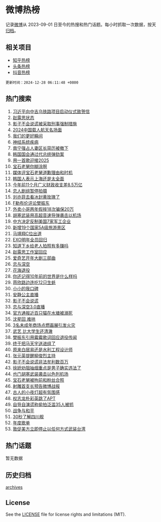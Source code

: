 # 微博热榜

记录[微博](https://www.weibo.com)从 2023-09-01 日至今的热搜和热门话题。每小时抓取一次数据，按天[归档](archives)。

## 相关项目

- [知乎热榜](https://github.com/hotarchive/zhihu)
- [头条热榜](https://github.com/hotarchive/toutiao)
- [抖音热榜](https://github.com/hotarchive/douyin)


`更新时间：2024-12-28 06:11:48 +0800`

## 热门搜索

1. [习近平向中吉乌铁路项目启动仪式致贺信](https://m.weibo.cn/search?containerid=100103type%3D1%26t%3D10%26q%3D%23%E4%B9%A0%E8%BF%91%E5%B9%B3%E5%90%91%E4%B8%AD%E5%90%89%E4%B9%8C%E9%93%81%E8%B7%AF%E9%A1%B9%E7%9B%AE%E5%90%AF%E5%8A%A8%E4%BB%AA%E5%BC%8F%E8%87%B4%E8%B4%BA%E4%BF%A1%23&stream_entry_id=51&isnewpage=1&extparam=seat%3D1%26dgr%3D0%26cate%3D10103%26pos%3D0%26q%3D%2523%25E4%25B9%25A0%25E8%25BF%2591%25E5%25B9%25B3%25E5%2590%2591%25E4%25B8%25AD%25E5%2590%2589%25E4%25B9%258C%25E9%2593%2581%25E8%25B7%25AF%25E9%25A1%25B9%25E7%259B%25AE%25E5%2590%25AF%25E5%258A%25A8%25E4%25BB%25AA%25E5%25BC%258F%25E8%2587%25B4%25E8%25B4%25BA%25E4%25BF%25A1%2523%26filter_type%3Drealtimehot%26stream_entry_id%3D51%26c_type%3D51%26display_time%3D1735337506%26pre_seqid%3D173533750682602065958131)
1. [赵露思状态](https://m.weibo.cn/search?containerid=100103type%3D1%26t%3D10%26q%3D%E8%B5%B5%E9%9C%B2%E6%80%9D%E7%8A%B6%E6%80%81&stream_entry_id=31&isnewpage=1&extparam=seat%3D1%26dgr%3D0%26cate%3D5001%26realpos%3D1%26stream_entry_id%3D31%26pos%3D0%26lcate%3D5001%26flag%3D2%26band_rank%3D1%26filter_type%3Drealtimehot%26c_type%3D31%26q%3D%25E8%25B5%25B5%25E9%259C%25B2%25E6%2580%259D%25E7%258A%25B6%25E6%2580%2581%26display_time%3D1735337506%26pre_seqid%3D173533750682602065958131)
1. [影子不会说谎被采取刑事强制措施](https://m.weibo.cn/search?containerid=100103type%3D1%26t%3D10%26q%3D%23%E5%BD%B1%E5%AD%90%E4%B8%8D%E4%BC%9A%E8%AF%B4%E8%B0%8E%E8%A2%AB%E9%87%87%E5%8F%96%E5%88%91%E4%BA%8B%E5%BC%BA%E5%88%B6%E6%8E%AA%E6%96%BD%23&stream_entry_id=31&isnewpage=1&extparam=seat%3D1%26dgr%3D0%26cate%3D5001%26realpos%3D2%26stream_entry_id%3D31%26pos%3D1%26lcate%3D5001%26flag%3D0%26band_rank%3D2%26filter_type%3Drealtimehot%26c_type%3D31%26q%3D%2523%25E5%25BD%25B1%25E5%25AD%2590%25E4%25B8%258D%25E4%25BC%259A%25E8%25AF%25B4%25E8%25B0%258E%25E8%25A2%25AB%25E9%2587%2587%25E5%258F%2596%25E5%2588%2591%25E4%25BA%258B%25E5%25BC%25BA%25E5%2588%25B6%25E6%258E%25AA%25E6%2596%25BD%2523%26display_time%3D1735337506%26pre_seqid%3D173533750682602065958131)
1. [2024中国载人航天名场面](https://m.weibo.cn/search?containerid=100103type%3D1%26t%3D10%26q%3D%232024%E4%B8%AD%E5%9B%BD%E8%BD%BD%E4%BA%BA%E8%88%AA%E5%A4%A9%E5%90%8D%E5%9C%BA%E9%9D%A2%23&stream_entry_id=31&isnewpage=1&extparam=seat%3D1%26dgr%3D0%26cate%3D5001%26realpos%3D3%26stream_entry_id%3D31%26pos%3D2%26lcate%3D5001%26flag%3D0%26band_rank%3D3%26filter_type%3Drealtimehot%26c_type%3D31%26q%3D%25232024%25E4%25B8%25AD%25E5%259B%25BD%25E8%25BD%25BD%25E4%25BA%25BA%25E8%2588%25AA%25E5%25A4%25A9%25E5%2590%258D%25E5%259C%25BA%25E9%259D%25A2%2523%26display_time%3D1735337506%26pre_seqid%3D173533750682602065958131)
1. [我们的更好瞬间](https://m.weibo.cn/search?containerid=100103type%3D1%26t%3D10%26q%3D%23%E6%88%91%E4%BB%AC%E7%9A%84%E6%9B%B4%E5%A5%BD%E7%9E%AC%E9%97%B4%23&stream_entry_id=31&isnewpage=1&extparam=seat%3D1%26is_ad_pos%3D1%26cate%3D5001%26topic_ad%3D1%26stream_entry_id%3D31%26pos%3D3%26c_type%3D31%26lcate%3D5001%26adid%3D270775%26band_rank%3D4%26filter_type%3Drealtimehot%26dgr%3D0%26q%3D%2523%25E6%2588%2591%25E4%25BB%25AC%25E7%259A%2584%25E6%259B%25B4%25E5%25A5%25BD%25E7%259E%25AC%25E9%2597%25B4%2523%26display_time%3D1735337506%26pre_seqid%3D173533750682602065958131)
1. [神经系统疾病](https://m.weibo.cn/search?containerid=100103type%3D1%26t%3D10%26q%3D%E7%A5%9E%E7%BB%8F%E7%B3%BB%E7%BB%9F%E7%96%BE%E7%97%85&stream_entry_id=31&isnewpage=1&extparam=seat%3D1%26dgr%3D0%26cate%3D5001%26realpos%3D4%26stream_entry_id%3D31%26pos%3D4%26lcate%3D5001%26flag%3D2%26band_rank%3D4%26filter_type%3Drealtimehot%26c_type%3D31%26q%3D%25E7%25A5%259E%25E7%25BB%258F%25E7%25B3%25BB%25E7%25BB%259F%25E7%2596%25BE%25E7%2597%2585%26display_time%3D1735337506%26pre_seqid%3D173533750682602065958131)
1. [南宁强占人妻区长简历被撤下](https://m.weibo.cn/search?containerid=100103type%3D1%26t%3D10%26q%3D%23%E5%8D%97%E5%AE%81%E5%BC%BA%E5%8D%A0%E4%BA%BA%E5%A6%BB%E5%8C%BA%E9%95%BF%E7%AE%80%E5%8E%86%E8%A2%AB%E6%92%A4%E4%B8%8B%23&stream_entry_id=31&isnewpage=1&extparam=seat%3D1%26dgr%3D0%26cate%3D5001%26realpos%3D5%26stream_entry_id%3D31%26pos%3D5%26lcate%3D5001%26flag%3D0%26band_rank%3D5%26filter_type%3Drealtimehot%26c_type%3D31%26q%3D%2523%25E5%258D%2597%25E5%25AE%2581%25E5%25BC%25BA%25E5%258D%25A0%25E4%25BA%25BA%25E5%25A6%25BB%25E5%258C%25BA%25E9%2595%25BF%25E7%25AE%2580%25E5%258E%2586%25E8%25A2%25AB%25E6%2592%25A4%25E4%25B8%258B%2523%26display_time%3D1735337506%26pre_seqid%3D173533750682602065958131)
1. [韩国国会通过代总统弹劾案](https://m.weibo.cn/search?containerid=100103type%3D1%26t%3D10%26q%3D%23%E9%9F%A9%E5%9B%BD%E5%9B%BD%E4%BC%9A%E9%80%9A%E8%BF%87%E4%BB%A3%E6%80%BB%E7%BB%9F%E5%BC%B9%E5%8A%BE%E6%A1%88%23&stream_entry_id=31&isnewpage=1&extparam=seat%3D1%26dgr%3D0%26cate%3D5001%26realpos%3D6%26stream_entry_id%3D31%26pos%3D6%26lcate%3D5001%26flag%3D0%26band_rank%3D6%26filter_type%3Drealtimehot%26c_type%3D31%26q%3D%2523%25E9%259F%25A9%25E5%259B%25BD%25E5%259B%25BD%25E4%25BC%259A%25E9%2580%259A%25E8%25BF%2587%25E4%25BB%25A3%25E6%2580%25BB%25E7%25BB%259F%25E5%25BC%25B9%25E5%258A%25BE%25E6%25A1%2588%2523%26display_time%3D1735337506%26pre_seqid%3D173533750682602065958131)
1. [用一首歌迎接2025](https://m.weibo.cn/search?containerid=100103type%3D1%26t%3D10%26q%3D%23%E7%94%A8%E4%B8%80%E9%A6%96%E6%AD%8C%E8%BF%8E%E6%8E%A52025%23&stream_entry_id=31&isnewpage=1&extparam=seat%3D1%26is_ad_pos%3D1%26adid%3D270952%26stream_entry_id%3D31%26pos%3D7%26c_type%3D31%26lcate%3D5001%26cate%3D5001%26band_rank%3D7%26filter_type%3Drealtimehot%26dgr%3D0%26q%3D%2523%25E7%2594%25A8%25E4%25B8%2580%25E9%25A6%2596%25E6%25AD%258C%25E8%25BF%258E%25E6%258E%25A52025%2523%26display_time%3D1735337506%26pre_seqid%3D173533750682602065958131)
1. [宝石老舅你糊涂啊](https://m.weibo.cn/search?containerid=100103type%3D1%26t%3D10%26q%3D%23%E5%AE%9D%E7%9F%B3%E8%80%81%E8%88%85%E4%BD%A0%E7%B3%8A%E6%B6%82%E5%95%8A%23&stream_entry_id=31&isnewpage=1&extparam=seat%3D1%26dgr%3D0%26cate%3D5001%26realpos%3D7%26stream_entry_id%3D31%26pos%3D8%26lcate%3D5001%26flag%3D2%26band_rank%3D7%26filter_type%3Drealtimehot%26c_type%3D31%26q%3D%2523%25E5%25AE%259D%25E7%259F%25B3%25E8%2580%2581%25E8%2588%2585%25E4%25BD%25A0%25E7%25B3%258A%25E6%25B6%2582%25E5%2595%258A%2523%26display_time%3D1735337506%26pre_seqid%3D173533750682602065958131)
1. [媒体评宝石老舅道歉理由和时机](https://m.weibo.cn/search?containerid=100103type%3D1%26t%3D10%26q%3D%23%E5%AA%92%E4%BD%93%E8%AF%84%E5%AE%9D%E7%9F%B3%E8%80%81%E8%88%85%E9%81%93%E6%AD%89%E7%90%86%E7%94%B1%E5%92%8C%E6%97%B6%E6%9C%BA%23&stream_entry_id=31&isnewpage=1&extparam=seat%3D1%26dgr%3D0%26cate%3D5001%26realpos%3D8%26stream_entry_id%3D31%26pos%3D9%26lcate%3D5001%26flag%3D2%26band_rank%3D8%26filter_type%3Drealtimehot%26c_type%3D31%26q%3D%2523%25E5%25AA%2592%25E4%25BD%2593%25E8%25AF%2584%25E5%25AE%259D%25E7%259F%25B3%25E8%2580%2581%25E8%2588%2585%25E9%2581%2593%25E6%25AD%2589%25E7%2590%2586%25E7%2594%25B1%25E5%2592%258C%25E6%2597%25B6%25E6%259C%25BA%2523%26display_time%3D1735337506%26pre_seqid%3D173533750682602065958131)
1. [韩国人表示上海还是太全面](https://m.weibo.cn/search?containerid=100103type%3D1%26t%3D10%26q%3D%23%E9%9F%A9%E5%9B%BD%E4%BA%BA%E8%A1%A8%E7%A4%BA%E4%B8%8A%E6%B5%B7%E8%BF%98%E6%98%AF%E5%A4%AA%E5%85%A8%E9%9D%A2%23&stream_entry_id=31&isnewpage=1&extparam=seat%3D1%26dgr%3D0%26cate%3D5001%26realpos%3D9%26stream_entry_id%3D31%26pos%3D10%26lcate%3D5001%26flag%3D0%26band_rank%3D9%26filter_type%3Drealtimehot%26c_type%3D31%26q%3D%2523%25E9%259F%25A9%25E5%259B%25BD%25E4%25BA%25BA%25E8%25A1%25A8%25E7%25A4%25BA%25E4%25B8%258A%25E6%25B5%25B7%25E8%25BF%2598%25E6%2598%25AF%25E5%25A4%25AA%25E5%2585%25A8%25E9%259D%25A2%2523%26display_time%3D1735337506%26pre_seqid%3D173533750682602065958131)
1. [今年前11个月广义财政收支差8.5万亿](https://m.weibo.cn/search?containerid=100103type%3D1%26t%3D10%26q%3D%23%E4%BB%8A%E5%B9%B4%E5%89%8D11%E4%B8%AA%E6%9C%88%E5%B9%BF%E4%B9%89%E8%B4%A2%E6%94%BF%E6%94%B6%E6%94%AF%E5%B7%AE8.5%E4%B8%87%E4%BA%BF%23&stream_entry_id=31&isnewpage=1&extparam=seat%3D1%26dgr%3D0%26cate%3D5001%26realpos%3D10%26stream_entry_id%3D31%26pos%3D11%26lcate%3D5001%26flag%3D1%26band_rank%3D10%26filter_type%3Drealtimehot%26c_type%3D31%26q%3D%2523%25E4%25BB%258A%25E5%25B9%25B4%25E5%2589%258D11%25E4%25B8%25AA%25E6%259C%2588%25E5%25B9%25BF%25E4%25B9%2589%25E8%25B4%25A2%25E6%2594%25BF%25E6%2594%25B6%25E6%2594%25AF%25E5%25B7%25AE8.5%25E4%25B8%2587%25E4%25BA%25BF%2523%26display_time%3D1735337506%26pre_seqid%3D173533750682602065958131)
1. [恋人剧组暂停拍摄](https://m.weibo.cn/search?containerid=100103type%3D1%26t%3D10%26q%3D%23%E6%81%8B%E4%BA%BA%E5%89%A7%E7%BB%84%E6%9A%82%E5%81%9C%E6%8B%8D%E6%91%84%23&stream_entry_id=31&isnewpage=1&extparam=seat%3D1%26dgr%3D0%26cate%3D5001%26realpos%3D11%26stream_entry_id%3D31%26pos%3D12%26lcate%3D5001%26flag%3D2%26band_rank%3D11%26filter_type%3Drealtimehot%26c_type%3D31%26q%3D%2523%25E6%2581%258B%25E4%25BA%25BA%25E5%2589%25A7%25E7%25BB%2584%25E6%259A%2582%25E5%2581%259C%25E6%258B%258D%25E6%2591%2584%2523%26display_time%3D1735337506%26pre_seqid%3D173533750682602065958131)
1. [刘亦菲去看冰封黄玫瑰了](https://m.weibo.cn/search?containerid=100103type%3D1%26t%3D10%26q%3D%23%E5%88%98%E4%BA%A6%E8%8F%B2%E5%8E%BB%E7%9C%8B%E5%86%B0%E5%B0%81%E9%BB%84%E7%8E%AB%E7%91%B0%E4%BA%86%23&stream_entry_id=31&isnewpage=1&extparam=seat%3D1%26dgr%3D0%26cate%3D5001%26realpos%3D12%26stream_entry_id%3D31%26pos%3D13%26lcate%3D5001%26flag%3D0%26band_rank%3D12%26filter_type%3Drealtimehot%26c_type%3D31%26q%3D%2523%25E5%2588%2598%25E4%25BA%25A6%25E8%258F%25B2%25E5%258E%25BB%25E7%259C%258B%25E5%2586%25B0%25E5%25B0%2581%25E9%25BB%2584%25E7%258E%25AB%25E7%2591%25B0%25E4%25BA%2586%2523%26display_time%3D1735337506%26pre_seqid%3D173533750682602065958131)
1. [F勒布伦评论樊振东](https://m.weibo.cn/search?containerid=100103type%3D1%26t%3D10%26q%3D%23F%E5%8B%92%E5%B8%83%E4%BC%A6%E8%AF%84%E8%AE%BA%E6%A8%8A%E6%8C%AF%E4%B8%9C%23&stream_entry_id=31&isnewpage=1&extparam=seat%3D1%26dgr%3D0%26cate%3D5001%26realpos%3D13%26stream_entry_id%3D31%26pos%3D14%26lcate%3D5001%26flag%3D0%26band_rank%3D13%26filter_type%3Drealtimehot%26c_type%3D31%26q%3D%2523F%25E5%258B%2592%25E5%25B8%2583%25E4%25BC%25A6%25E8%25AF%2584%25E8%25AE%25BA%25E6%25A8%258A%25E6%258C%25AF%25E4%25B8%259C%2523%26display_time%3D1735337506%26pre_seqid%3D173533750682602065958131)
1. [外卖小哥两年假摔18次骗保20万](https://m.weibo.cn/search?containerid=100103type%3D1%26t%3D10%26q%3D%23%E5%A4%96%E5%8D%96%E5%B0%8F%E5%93%A5%E4%B8%A4%E5%B9%B4%E5%81%87%E6%91%9418%E6%AC%A1%E9%AA%97%E4%BF%9D20%E4%B8%87%23&stream_entry_id=31&isnewpage=1&extparam=seat%3D1%26dgr%3D0%26cate%3D5001%26realpos%3D14%26stream_entry_id%3D31%26pos%3D15%26lcate%3D5001%26flag%3D0%26band_rank%3D14%26filter_type%3Drealtimehot%26c_type%3D31%26q%3D%2523%25E5%25A4%2596%25E5%258D%2596%25E5%25B0%258F%25E5%2593%25A5%25E4%25B8%25A4%25E5%25B9%25B4%25E5%2581%2587%25E6%2591%259418%25E6%25AC%25A1%25E9%25AA%2597%25E4%25BF%259D20%25E4%25B8%2587%2523%26display_time%3D1735337506%26pre_seqid%3D173533750682602065958131)
1. [胡塞武装用高超音速导弹袭击以机场](https://m.weibo.cn/search?containerid=100103type%3D1%26t%3D10%26q%3D%23%E8%83%A1%E5%A1%9E%E6%AD%A6%E8%A3%85%E7%94%A8%E9%AB%98%E8%B6%85%E9%9F%B3%E9%80%9F%E5%AF%BC%E5%BC%B9%E8%A2%AD%E5%87%BB%E4%BB%A5%E6%9C%BA%E5%9C%BA%23&stream_entry_id=31&isnewpage=1&extparam=seat%3D1%26dgr%3D0%26cate%3D5001%26realpos%3D15%26stream_entry_id%3D31%26pos%3D16%26lcate%3D5001%26flag%3D1%26band_rank%3D15%26filter_type%3Drealtimehot%26c_type%3D31%26q%3D%2523%25E8%2583%25A1%25E5%25A1%259E%25E6%25AD%25A6%25E8%25A3%2585%25E7%2594%25A8%25E9%25AB%2598%25E8%25B6%2585%25E9%259F%25B3%25E9%2580%259F%25E5%25AF%25BC%25E5%25BC%25B9%25E8%25A2%25AD%25E5%2587%25BB%25E4%25BB%25A5%25E6%259C%25BA%25E5%259C%25BA%2523%26display_time%3D1735337506%26pre_seqid%3D173533750682602065958131)
1. [中方决定反制美国7家军工企业](https://m.weibo.cn/search?containerid=100103type%3D1%26t%3D10%26q%3D%23%E4%B8%AD%E6%96%B9%E5%86%B3%E5%AE%9A%E5%8F%8D%E5%88%B6%E7%BE%8E%E5%9B%BD7%E5%AE%B6%E5%86%9B%E5%B7%A5%E4%BC%81%E4%B8%9A%23&stream_entry_id=31&isnewpage=1&extparam=seat%3D1%26dgr%3D0%26cate%3D5001%26realpos%3D16%26stream_entry_id%3D31%26pos%3D17%26lcate%3D5001%26flag%3D0%26band_rank%3D16%26filter_type%3Drealtimehot%26c_type%3D31%26q%3D%2523%25E4%25B8%25AD%25E6%2596%25B9%25E5%2586%25B3%25E5%25AE%259A%25E5%258F%258D%25E5%2588%25B6%25E7%25BE%258E%25E5%259B%25BD7%25E5%25AE%25B6%25E5%2586%259B%25E5%25B7%25A5%25E4%25BC%2581%25E4%25B8%259A%2523%26display_time%3D1735337506%26pre_seqid%3D173533750682602065958131)
1. [新增19个国家5A级旅游景区](https://m.weibo.cn/search?containerid=100103type%3D1%26t%3D10%26q%3D%23%E6%96%B0%E5%A2%9E19%E4%B8%AA%E5%9B%BD%E5%AE%B65A%E7%BA%A7%E6%97%85%E6%B8%B8%E6%99%AF%E5%8C%BA%23&stream_entry_id=31&isnewpage=1&extparam=seat%3D1%26dgr%3D0%26cate%3D5001%26realpos%3D17%26stream_entry_id%3D31%26pos%3D18%26lcate%3D5001%26flag%3D0%26band_rank%3D17%26filter_type%3Drealtimehot%26c_type%3D31%26q%3D%2523%25E6%2596%25B0%25E5%25A2%259E19%25E4%25B8%25AA%25E5%259B%25BD%25E5%25AE%25B65A%25E7%25BA%25A7%25E6%2597%2585%25E6%25B8%25B8%25E6%2599%25AF%25E5%258C%25BA%2523%26display_time%3D1735337506%26pre_seqid%3D173533750682602065958131)
1. [马靖翔C位出道](https://m.weibo.cn/search?containerid=100103type%3D1%26t%3D10%26q%3D%23%E9%A9%AC%E9%9D%96%E7%BF%94C%E4%BD%8D%E5%87%BA%E9%81%93%23&stream_entry_id=31&isnewpage=1&extparam=seat%3D1%26dgr%3D0%26cate%3D5001%26realpos%3D18%26stream_entry_id%3D31%26pos%3D19%26lcate%3D5001%26flag%3D0%26band_rank%3D18%26filter_type%3Drealtimehot%26c_type%3D31%26q%3D%2523%25E9%25A9%25AC%25E9%259D%2596%25E7%25BF%2594C%25E4%25BD%258D%25E5%2587%25BA%25E9%2581%2593%2523%26display_time%3D1735337506%26pre_seqid%3D173533750682602065958131)
1. [EXO明年全员回归](https://m.weibo.cn/search?containerid=100103type%3D1%26t%3D10%26q%3D%23EXO%E6%98%8E%E5%B9%B4%E5%85%A8%E5%91%98%E5%9B%9E%E5%BD%92%23&stream_entry_id=31&isnewpage=1&extparam=seat%3D1%26dgr%3D0%26cate%3D5001%26realpos%3D19%26stream_entry_id%3D31%26pos%3D20%26lcate%3D5001%26flag%3D0%26band_rank%3D19%26filter_type%3Drealtimehot%26c_type%3D31%26q%3D%2523EXO%25E6%2598%258E%25E5%25B9%25B4%25E5%2585%25A8%25E5%2591%2598%25E5%259B%259E%25E5%25BD%2592%2523%26display_time%3D1735337506%26pre_seqid%3D173533750682602065958131)
1. [知道下乡给老人拍照有多赚吗](https://m.weibo.cn/search?containerid=100103type%3D1%26t%3D10%26q%3D%E7%9F%A5%E9%81%93%E4%B8%8B%E4%B9%A1%E7%BB%99%E8%80%81%E4%BA%BA%E6%8B%8D%E7%85%A7%E6%9C%89%E5%A4%9A%E8%B5%9A%E5%90%97&stream_entry_id=31&isnewpage=1&extparam=seat%3D1%26dgr%3D0%26cate%3D5001%26realpos%3D20%26stream_entry_id%3D31%26pos%3D21%26lcate%3D5001%26flag%3D0%26band_rank%3D20%26filter_type%3Drealtimehot%26c_type%3D31%26q%3D%25E7%259F%25A5%25E9%2581%2593%25E4%25B8%258B%25E4%25B9%25A1%25E7%25BB%2599%25E8%2580%2581%25E4%25BA%25BA%25E6%258B%258D%25E7%2585%25A7%25E6%259C%2589%25E5%25A4%259A%25E8%25B5%259A%25E5%2590%2597%26display_time%3D1735337506%26pre_seqid%3D173533750682602065958131)
1. [赵露思工作室回应](https://m.weibo.cn/search?containerid=100103type%3D1%26t%3D10%26q%3D%23%E8%B5%B5%E9%9C%B2%E6%80%9D%E5%B7%A5%E4%BD%9C%E5%AE%A4%E5%9B%9E%E5%BA%94%23&stream_entry_id=31&isnewpage=1&extparam=seat%3D1%26dgr%3D0%26cate%3D5001%26realpos%3D21%26stream_entry_id%3D31%26pos%3D22%26lcate%3D5001%26flag%3D2%26band_rank%3D21%26filter_type%3Drealtimehot%26c_type%3D31%26q%3D%2523%25E8%25B5%25B5%25E9%259C%25B2%25E6%2580%259D%25E5%25B7%25A5%25E4%25BD%259C%25E5%25AE%25A4%25E5%259B%259E%25E5%25BA%2594%2523%26display_time%3D1735337506%26pre_seqid%3D173533750682602065958131)
1. [爱奇艺开年大剧三部曲](https://m.weibo.cn/search?containerid=100103type%3D1%26t%3D10%26q%3D%23%E7%88%B1%E5%A5%87%E8%89%BA%E5%BC%80%E5%B9%B4%E5%A4%A7%E5%89%A7%E4%B8%89%E9%83%A8%E6%9B%B2%23&stream_entry_id=31&isnewpage=1&extparam=seat%3D1%26dgr%3D0%26cate%3D5001%26realpos%3D22%26stream_entry_id%3D31%26pos%3D23%26lcate%3D5001%26flag%3D0%26band_rank%3D22%26filter_type%3Drealtimehot%26c_type%3D31%26q%3D%2523%25E7%2588%25B1%25E5%25A5%2587%25E8%2589%25BA%25E5%25BC%2580%25E5%25B9%25B4%25E5%25A4%25A7%25E5%2589%25A7%25E4%25B8%2589%25E9%2583%25A8%25E6%259B%25B2%2523%26display_time%3D1735337506%26pre_seqid%3D173533750682602065958131)
1. [恋与深空](https://m.weibo.cn/search?containerid=100103type%3D1%26t%3D10%26q%3D%E6%81%8B%E4%B8%8E%E6%B7%B1%E7%A9%BA&stream_entry_id=31&isnewpage=1&extparam=seat%3D1%26dgr%3D0%26cate%3D5001%26realpos%3D23%26stream_entry_id%3D31%26pos%3D24%26lcate%3D5001%26flag%3D0%26band_rank%3D23%26filter_type%3Drealtimehot%26c_type%3D31%26q%3D%25E6%2581%258B%25E4%25B8%258E%25E6%25B7%25B1%25E7%25A9%25BA%26display_time%3D1735337506%26pre_seqid%3D173533750682602065958131)
1. [花海退役](https://m.weibo.cn/search?containerid=100103type%3D1%26t%3D10%26q%3D%E8%8A%B1%E6%B5%B7%E9%80%80%E5%BD%B9&stream_entry_id=31&isnewpage=1&extparam=seat%3D1%26dgr%3D0%26cate%3D5001%26realpos%3D24%26stream_entry_id%3D31%26pos%3D25%26lcate%3D5001%26flag%3D0%26band_rank%3D24%26filter_type%3Drealtimehot%26c_type%3D31%26q%3D%25E8%258A%25B1%25E6%25B5%25B7%25E9%2580%2580%25E5%25BD%25B9%26display_time%3D1735337506%26pre_seqid%3D173533750682602065958131)
1. [你还记得10年前的世界是什么样吗](https://m.weibo.cn/search?containerid=100103type%3D1%26t%3D10%26q%3D%23%E4%BD%A0%E8%BF%98%E8%AE%B0%E5%BE%9710%E5%B9%B4%E5%89%8D%E7%9A%84%E4%B8%96%E7%95%8C%E6%98%AF%E4%BB%80%E4%B9%88%E6%A0%B7%E5%90%97%23&stream_entry_id=31&isnewpage=1&extparam=seat%3D1%26dgr%3D0%26cate%3D5001%26realpos%3D25%26stream_entry_id%3D31%26pos%3D26%26lcate%3D5001%26flag%3D0%26band_rank%3D25%26filter_type%3Drealtimehot%26c_type%3D31%26q%3D%2523%25E4%25BD%25A0%25E8%25BF%2598%25E8%25AE%25B0%25E5%25BE%259710%25E5%25B9%25B4%25E5%2589%258D%25E7%259A%2584%25E4%25B8%2596%25E7%2595%258C%25E6%2598%25AF%25E4%25BB%2580%25E4%25B9%2588%25E6%25A0%25B7%25E5%2590%2597%2523%26display_time%3D1735337506%26pre_seqid%3D173533750682602065958131)
1. [蒋欣路边连吃12只生蚝](https://m.weibo.cn/search?containerid=100103type%3D1%26t%3D10%26q%3D%23%E8%92%8B%E6%AC%A3%E8%B7%AF%E8%BE%B9%E8%BF%9E%E5%90%8312%E5%8F%AA%E7%94%9F%E8%9A%9D%23&stream_entry_id=31&isnewpage=1&extparam=seat%3D1%26dgr%3D0%26cate%3D5001%26realpos%3D26%26stream_entry_id%3D31%26pos%3D27%26lcate%3D5001%26flag%3D0%26band_rank%3D26%26filter_type%3Drealtimehot%26c_type%3D31%26q%3D%2523%25E8%2592%258B%25E6%25AC%25A3%25E8%25B7%25AF%25E8%25BE%25B9%25E8%25BF%259E%25E5%2590%258312%25E5%258F%25AA%25E7%2594%259F%25E8%259A%259D%2523%26display_time%3D1735337506%26pre_seqid%3D173533750682602065958131)
1. [小小的我口碑](https://m.weibo.cn/search?containerid=100103type%3D1%26t%3D10%26q%3D%E5%B0%8F%E5%B0%8F%E7%9A%84%E6%88%91%E5%8F%A3%E7%A2%91&stream_entry_id=31&isnewpage=1&extparam=seat%3D1%26dgr%3D0%26cate%3D5001%26realpos%3D27%26stream_entry_id%3D31%26pos%3D28%26lcate%3D5001%26flag%3D0%26band_rank%3D27%26filter_type%3Drealtimehot%26c_type%3D31%26q%3D%25E5%25B0%258F%25E5%25B0%258F%25E7%259A%2584%25E6%2588%2591%25E5%258F%25A3%25E7%25A2%2591%26display_time%3D1735337506%26pre_seqid%3D173533750682602065958131)
1. [安静公主直播](https://m.weibo.cn/search?containerid=100103type%3D1%26t%3D10%26q%3D%E5%AE%89%E9%9D%99%E5%85%AC%E4%B8%BB%E7%9B%B4%E6%92%AD&stream_entry_id=31&isnewpage=1&extparam=seat%3D1%26dgr%3D0%26cate%3D5001%26realpos%3D28%26stream_entry_id%3D31%26pos%3D29%26lcate%3D5001%26flag%3D0%26band_rank%3D28%26filter_type%3Drealtimehot%26c_type%3D31%26q%3D%25E5%25AE%2589%25E9%259D%2599%25E5%2585%25AC%25E4%25B8%25BB%25E7%259B%25B4%25E6%2592%25AD%26display_time%3D1735337506%26pre_seqid%3D173533750682602065958131)
1. [影子不会说谎](https://m.weibo.cn/search?containerid=100103type%3D1%26t%3D10%26q%3D%E5%BD%B1%E5%AD%90%E4%B8%8D%E4%BC%9A%E8%AF%B4%E8%B0%8E&stream_entry_id=31&isnewpage=1&extparam=seat%3D1%26dgr%3D0%26cate%3D5001%26realpos%3D29%26stream_entry_id%3D31%26pos%3D30%26lcate%3D5001%26flag%3D0%26band_rank%3D29%26filter_type%3Drealtimehot%26c_type%3D31%26q%3D%25E5%25BD%25B1%25E5%25AD%2590%25E4%25B8%258D%25E4%25BC%259A%25E8%25AF%25B4%25E8%25B0%258E%26display_time%3D1735337506%26pre_seqid%3D173533750682602065958131)
1. [恋与深空3.0直播](https://m.weibo.cn/search?containerid=100103type%3D1%26t%3D10%26q%3D%23%E6%81%8B%E4%B8%8E%E6%B7%B1%E7%A9%BA3.0%E7%9B%B4%E6%92%AD%23&stream_entry_id=31&isnewpage=1&extparam=seat%3D1%26dgr%3D0%26cate%3D5001%26realpos%3D30%26stream_entry_id%3D31%26pos%3D31%26lcate%3D5001%26flag%3D0%26band_rank%3D30%26filter_type%3Drealtimehot%26c_type%3D31%26q%3D%2523%25E6%2581%258B%25E4%25B8%258E%25E6%25B7%25B1%25E7%25A9%25BA3.0%25E7%259B%25B4%25E6%2592%25AD%2523%26display_time%3D1735337506%26pre_seqid%3D173533750682602065958131)
1. [官方通报近百只猫在水塘被溺死](https://m.weibo.cn/search?containerid=100103type%3D1%26t%3D10%26q%3D%23%E5%AE%98%E6%96%B9%E9%80%9A%E6%8A%A5%E8%BF%91%E7%99%BE%E5%8F%AA%E7%8C%AB%E5%9C%A8%E6%B0%B4%E5%A1%98%E8%A2%AB%E6%BA%BA%E6%AD%BB%23&stream_entry_id=31&isnewpage=1&extparam=seat%3D1%26dgr%3D0%26cate%3D5001%26realpos%3D31%26stream_entry_id%3D31%26pos%3D32%26lcate%3D5001%26flag%3D0%26band_rank%3D31%26filter_type%3Drealtimehot%26c_type%3D31%26q%3D%2523%25E5%25AE%2598%25E6%2596%25B9%25E9%2580%259A%25E6%258A%25A5%25E8%25BF%2591%25E7%2599%25BE%25E5%258F%25AA%25E7%258C%25AB%25E5%259C%25A8%25E6%25B0%25B4%25E5%25A1%2598%25E8%25A2%25AB%25E6%25BA%25BA%25E6%25AD%25BB%2523%26display_time%3D1735337506%26pre_seqid%3D173533750682602065958131)
1. [沈星回 难哄](https://m.weibo.cn/search?containerid=100103type%3D1%26t%3D10%26q%3D%E6%B2%88%E6%98%9F%E5%9B%9E+%E9%9A%BE%E5%93%84&stream_entry_id=31&isnewpage=1&extparam=seat%3D1%26dgr%3D0%26cate%3D5001%26realpos%3D32%26stream_entry_id%3D31%26pos%3D33%26lcate%3D5001%26flag%3D0%26band_rank%3D32%26filter_type%3Drealtimehot%26c_type%3D31%26q%3D%25E6%25B2%2588%25E6%2598%259F%25E5%259B%259E%2520%25E9%259A%25BE%25E5%2593%2584%26display_time%3D1735337506%26pre_seqid%3D173533750682602065958131)
1. [3名未成年商场点燃画展引发火灾](https://m.weibo.cn/search?containerid=100103type%3D1%26t%3D10%26q%3D%233%E5%90%8D%E6%9C%AA%E6%88%90%E5%B9%B4%E5%95%86%E5%9C%BA%E7%82%B9%E7%87%83%E7%94%BB%E5%B1%95%E5%BC%95%E5%8F%91%E7%81%AB%E7%81%BE%23&stream_entry_id=31&isnewpage=1&extparam=seat%3D1%26dgr%3D0%26cate%3D5001%26realpos%3D33%26stream_entry_id%3D31%26pos%3D34%26lcate%3D5001%26flag%3D0%26band_rank%3D33%26filter_type%3Drealtimehot%26c_type%3D31%26q%3D%25233%25E5%2590%258D%25E6%259C%25AA%25E6%2588%2590%25E5%25B9%25B4%25E5%2595%2586%25E5%259C%25BA%25E7%2582%25B9%25E7%2587%2583%25E7%2594%25BB%25E5%25B1%2595%25E5%25BC%2595%25E5%258F%2591%25E7%2581%25AB%25E7%2581%25BE%2523%26display_time%3D1735337506%26pre_seqid%3D173533750682602065958131)
1. [武艺 比大学生还清澈](https://m.weibo.cn/search?containerid=100103type%3D1%26t%3D10%26q%3D%E6%AD%A6%E8%89%BA+%E6%AF%94%E5%A4%A7%E5%AD%A6%E7%94%9F%E8%BF%98%E6%B8%85%E6%BE%88&stream_entry_id=31&isnewpage=1&extparam=seat%3D1%26dgr%3D0%26cate%3D5001%26realpos%3D34%26stream_entry_id%3D31%26pos%3D35%26lcate%3D5001%26flag%3D1%26band_rank%3D34%26filter_type%3Drealtimehot%26c_type%3D31%26q%3D%25E6%25AD%25A6%25E8%2589%25BA%2520%25E6%25AF%2594%25E5%25A4%25A7%25E5%25AD%25A6%25E7%2594%259F%25E8%25BF%2598%25E6%25B8%2585%25E6%25BE%2588%26display_time%3D1735337506%26pre_seqid%3D173533750682602065958131)
1. [樊振东引用霉霉歌词回应退役传闻](https://m.weibo.cn/search?containerid=100103type%3D1%26t%3D10%26q%3D%23%E6%A8%8A%E6%8C%AF%E4%B8%9C%E5%BC%95%E7%94%A8%E9%9C%89%E9%9C%89%E6%AD%8C%E8%AF%8D%E5%9B%9E%E5%BA%94%E9%80%80%E5%BD%B9%E4%BC%A0%E9%97%BB%23&stream_entry_id=31&isnewpage=1&extparam=seat%3D1%26dgr%3D0%26cate%3D5001%26realpos%3D35%26stream_entry_id%3D31%26pos%3D36%26lcate%3D5001%26flag%3D0%26band_rank%3D35%26filter_type%3Drealtimehot%26c_type%3D31%26q%3D%2523%25E6%25A8%258A%25E6%258C%25AF%25E4%25B8%259C%25E5%25BC%2595%25E7%2594%25A8%25E9%259C%2589%25E9%259C%2589%25E6%25AD%258C%25E8%25AF%258D%25E5%259B%259E%25E5%25BA%2594%25E9%2580%2580%25E5%25BD%25B9%25E4%25BC%25A0%25E9%2597%25BB%2523%26display_time%3D1735337506%26pre_seqid%3D173533750682602065958131)
1. [终于把马天宇送进组了](https://m.weibo.cn/search?containerid=100103type%3D1%26t%3D10%26q%3D%E7%BB%88%E4%BA%8E%E6%8A%8A%E9%A9%AC%E5%A4%A9%E5%AE%87%E9%80%81%E8%BF%9B%E7%BB%84%E4%BA%86&stream_entry_id=31&isnewpage=1&extparam=seat%3D1%26dgr%3D0%26cate%3D5001%26realpos%3D36%26stream_entry_id%3D31%26pos%3D37%26lcate%3D5001%26flag%3D0%26band_rank%3D36%26filter_type%3Drealtimehot%26c_type%3D31%26q%3D%25E7%25BB%2588%25E4%25BA%258E%25E6%258A%258A%25E9%25A9%25AC%25E5%25A4%25A9%25E5%25AE%2587%25E9%2580%2581%25E8%25BF%259B%25E7%25BB%2584%25E4%25BA%2586%26display_time%3D1735337506%26pre_seqid%3D173533750682602065958131)
1. [原来白居易还是水利工程设计师](https://m.weibo.cn/search?containerid=100103type%3D1%26t%3D10%26q%3D%23%E5%8E%9F%E6%9D%A5%E7%99%BD%E5%B1%85%E6%98%93%E8%BF%98%E6%98%AF%E6%B0%B4%E5%88%A9%E5%B7%A5%E7%A8%8B%E8%AE%BE%E8%AE%A1%E5%B8%88%23&stream_entry_id=31&isnewpage=1&extparam=seat%3D1%26dgr%3D0%26cate%3D5001%26realpos%3D37%26stream_entry_id%3D31%26pos%3D38%26lcate%3D5001%26flag%3D0%26band_rank%3D37%26filter_type%3Drealtimehot%26c_type%3D31%26q%3D%2523%25E5%258E%259F%25E6%259D%25A5%25E7%2599%25BD%25E5%25B1%2585%25E6%2598%2593%25E8%25BF%2598%25E6%2598%25AF%25E6%25B0%25B4%25E5%2588%25A9%25E5%25B7%25A5%25E7%25A8%258B%25E8%25AE%25BE%25E8%25AE%25A1%25E5%25B8%2588%2523%26display_time%3D1735337506%26pre_seqid%3D173533750682602065958131)
1. [张元英提醒柳俊烈主持](https://m.weibo.cn/search?containerid=100103type%3D1%26t%3D10%26q%3D%23%E5%BC%A0%E5%85%83%E8%8B%B1%E6%8F%90%E9%86%92%E6%9F%B3%E4%BF%8A%E7%83%88%E4%B8%BB%E6%8C%81%23&stream_entry_id=31&isnewpage=1&extparam=seat%3D1%26dgr%3D0%26cate%3D5001%26realpos%3D38%26stream_entry_id%3D31%26pos%3D39%26lcate%3D5001%26flag%3D0%26band_rank%3D38%26filter_type%3Drealtimehot%26c_type%3D31%26q%3D%2523%25E5%25BC%25A0%25E5%2585%2583%25E8%258B%25B1%25E6%258F%2590%25E9%2586%2592%25E6%259F%25B3%25E4%25BF%258A%25E7%2583%2588%25E4%25B8%25BB%25E6%258C%2581%2523%26display_time%3D1735337506%26pre_seqid%3D173533750682602065958131)
1. [影子不会说谎非法牟利数百万](https://m.weibo.cn/search?containerid=100103type%3D1%26t%3D10%26q%3D%23%E5%BD%B1%E5%AD%90%E4%B8%8D%E4%BC%9A%E8%AF%B4%E8%B0%8E%E9%9D%9E%E6%B3%95%E7%89%9F%E5%88%A9%E6%95%B0%E7%99%BE%E4%B8%87%23&stream_entry_id=31&isnewpage=1&extparam=seat%3D1%26dgr%3D0%26cate%3D5001%26realpos%3D39%26stream_entry_id%3D31%26pos%3D40%26lcate%3D5001%26flag%3D0%26band_rank%3D39%26filter_type%3Drealtimehot%26c_type%3D31%26q%3D%2523%25E5%25BD%25B1%25E5%25AD%2590%25E4%25B8%258D%25E4%25BC%259A%25E8%25AF%25B4%25E8%25B0%258E%25E9%259D%259E%25E6%25B3%2595%25E7%2589%259F%25E5%2588%25A9%25E6%2595%25B0%25E7%2599%25BE%25E4%25B8%2587%2523%26display_time%3D1735337506%26pre_seqid%3D173533750682602065958131)
1. [徐娇劝阻抽烟重点是男子确实违法了](https://m.weibo.cn/search?containerid=100103type%3D1%26t%3D10%26q%3D%23%E5%BE%90%E5%A8%87%E5%8A%9D%E9%98%BB%E6%8A%BD%E7%83%9F%E9%87%8D%E7%82%B9%E6%98%AF%E7%94%B7%E5%AD%90%E7%A1%AE%E5%AE%9E%E8%BF%9D%E6%B3%95%E4%BA%86%23&stream_entry_id=31&isnewpage=1&extparam=seat%3D1%26dgr%3D0%26cate%3D5001%26realpos%3D40%26stream_entry_id%3D31%26pos%3D41%26lcate%3D5001%26flag%3D0%26band_rank%3D40%26filter_type%3Drealtimehot%26c_type%3D31%26q%3D%2523%25E5%25BE%2590%25E5%25A8%2587%25E5%258A%259D%25E9%2598%25BB%25E6%258A%25BD%25E7%2583%259F%25E9%2587%258D%25E7%2582%25B9%25E6%2598%25AF%25E7%2594%25B7%25E5%25AD%2590%25E7%25A1%25AE%25E5%25AE%259E%25E8%25BF%259D%25E6%25B3%2595%25E4%25BA%2586%2523%26display_time%3D1735337506%26pre_seqid%3D173533750682602065958131)
1. [也门胡塞武装袭击以色列机场](https://m.weibo.cn/search?containerid=100103type%3D1%26t%3D10%26q%3D%23%E4%B9%9F%E9%97%A8%E8%83%A1%E5%A1%9E%E6%AD%A6%E8%A3%85%E8%A2%AD%E5%87%BB%E4%BB%A5%E8%89%B2%E5%88%97%E6%9C%BA%E5%9C%BA%23&stream_entry_id=31&isnewpage=1&extparam=seat%3D1%26dgr%3D0%26cate%3D5001%26realpos%3D41%26stream_entry_id%3D31%26pos%3D42%26lcate%3D5001%26flag%3D1%26band_rank%3D41%26filter_type%3Drealtimehot%26c_type%3D31%26q%3D%2523%25E4%25B9%259F%25E9%2597%25A8%25E8%2583%25A1%25E5%25A1%259E%25E6%25AD%25A6%25E8%25A3%2585%25E8%25A2%25AD%25E5%2587%25BB%25E4%25BB%25A5%25E8%2589%25B2%25E5%2588%2597%25E6%259C%25BA%25E5%259C%25BA%2523%26display_time%3D1735337506%26pre_seqid%3D173533750682602065958131)
1. [宝石老舅被拘前和粉丝合照](https://m.weibo.cn/search?containerid=100103type%3D1%26t%3D10%26q%3D%23%E5%AE%9D%E7%9F%B3%E8%80%81%E8%88%85%E8%A2%AB%E6%8B%98%E5%89%8D%E5%92%8C%E7%B2%89%E4%B8%9D%E5%90%88%E7%85%A7%23&stream_entry_id=31&isnewpage=1&extparam=seat%3D1%26dgr%3D0%26cate%3D5001%26realpos%3D42%26stream_entry_id%3D31%26pos%3D43%26lcate%3D5001%26flag%3D0%26band_rank%3D42%26filter_type%3Drealtimehot%26c_type%3D31%26q%3D%2523%25E5%25AE%259D%25E7%259F%25B3%25E8%2580%2581%25E8%2588%2585%25E8%25A2%25AB%25E6%258B%2598%25E5%2589%258D%25E5%2592%258C%25E7%25B2%2589%25E4%25B8%259D%25E5%2590%2588%25E7%2585%25A7%2523%26display_time%3D1735337506%26pre_seqid%3D173533750682602065958131)
1. [射雕首支长预告微博战报](https://m.weibo.cn/search?containerid=100103type%3D1%26t%3D10%26q%3D%23%E5%B0%84%E9%9B%95%E9%A6%96%E6%94%AF%E9%95%BF%E9%A2%84%E5%91%8A%E5%BE%AE%E5%8D%9A%E6%88%98%E6%8A%A5%23&stream_entry_id=31&isnewpage=1&extparam=seat%3D1%26dgr%3D0%26cate%3D5001%26realpos%3D43%26stream_entry_id%3D31%26pos%3D44%26lcate%3D5001%26flag%3D1%26band_rank%3D43%26filter_type%3Drealtimehot%26c_type%3D31%26q%3D%2523%25E5%25B0%2584%25E9%259B%2595%25E9%25A6%2596%25E6%2594%25AF%25E9%2595%25BF%25E9%25A2%2584%25E5%2591%258A%25E5%25BE%25AE%25E5%258D%259A%25E6%2588%2598%25E6%258A%25A5%2523%26display_time%3D1735337506%26pre_seqid%3D173533750682602065958131)
1. [古人的小夜灯超有氛围感](https://m.weibo.cn/search?containerid=100103type%3D1%26t%3D10%26q%3D%23%E5%8F%A4%E4%BA%BA%E7%9A%84%E5%B0%8F%E5%A4%9C%E7%81%AF%E8%B6%85%E6%9C%89%E6%B0%9B%E5%9B%B4%E6%84%9F%23&stream_entry_id=31&isnewpage=1&extparam=seat%3D1%26dgr%3D0%26cate%3D5001%26realpos%3D44%26stream_entry_id%3D31%26pos%3D45%26lcate%3D5001%26flag%3D0%26band_rank%3D44%26filter_type%3Drealtimehot%26c_type%3D31%26q%3D%2523%25E5%258F%25A4%25E4%25BA%25BA%25E7%259A%2584%25E5%25B0%258F%25E5%25A4%259C%25E7%2581%25AF%25E8%25B6%2585%25E6%259C%2589%25E6%25B0%259B%25E5%259B%25B4%25E6%2584%259F%2523%26display_time%3D1735337506%26pre_seqid%3D173533750682602065958131)
1. [权志龙朴彩英跳了APT](https://m.weibo.cn/search?containerid=100103type%3D1%26t%3D10%26q%3D%23%E6%9D%83%E5%BF%97%E9%BE%99%E6%9C%B4%E5%BD%A9%E8%8B%B1%E8%B7%B3%E4%BA%86APT%23&stream_entry_id=31&isnewpage=1&extparam=seat%3D1%26dgr%3D0%26cate%3D5001%26realpos%3D45%26stream_entry_id%3D31%26pos%3D46%26lcate%3D5001%26flag%3D0%26band_rank%3D45%26filter_type%3Drealtimehot%26c_type%3D31%26q%3D%2523%25E6%259D%2583%25E5%25BF%2597%25E9%25BE%2599%25E6%259C%25B4%25E5%25BD%25A9%25E8%258B%25B1%25E8%25B7%25B3%25E4%25BA%2586APT%2523%26display_time%3D1735337506%26pre_seqid%3D173533750682602065958131)
1. [自导自演谎称偷拍泛滥35人被抓](https://m.weibo.cn/search?containerid=100103type%3D1%26t%3D10%26q%3D%23%E8%87%AA%E5%AF%BC%E8%87%AA%E6%BC%94%E8%B0%8E%E7%A7%B0%E5%81%B7%E6%8B%8D%E6%B3%9B%E6%BB%A535%E4%BA%BA%E8%A2%AB%E6%8A%93%23&stream_entry_id=31&isnewpage=1&extparam=seat%3D1%26dgr%3D0%26cate%3D5001%26realpos%3D46%26stream_entry_id%3D31%26pos%3D47%26lcate%3D5001%26flag%3D0%26band_rank%3D46%26filter_type%3Drealtimehot%26c_type%3D31%26q%3D%2523%25E8%2587%25AA%25E5%25AF%25BC%25E8%2587%25AA%25E6%25BC%2594%25E8%25B0%258E%25E7%25A7%25B0%25E5%2581%25B7%25E6%258B%258D%25E6%25B3%259B%25E6%25BB%25A535%25E4%25BA%25BA%25E8%25A2%25AB%25E6%258A%2593%2523%26display_time%3D1735337506%26pre_seqid%3D173533750682602065958131)
1. [战争与和平](https://m.weibo.cn/search?containerid=100103type%3D1%26t%3D10%26q%3D%23%E6%88%98%E4%BA%89%E4%B8%8E%E5%92%8C%E5%B9%B3%23&stream_entry_id=31&isnewpage=1&extparam=seat%3D1%26dgr%3D0%26cate%3D5001%26realpos%3D47%26stream_entry_id%3D31%26pos%3D48%26lcate%3D5001%26flag%3D0%26band_rank%3D47%26filter_type%3Drealtimehot%26c_type%3D31%26q%3D%2523%25E6%2588%2598%25E4%25BA%2589%25E4%25B8%258E%25E5%2592%258C%25E5%25B9%25B3%2523%26display_time%3D1735337506%26pre_seqid%3D173533750682602065958131)
1. [30秒了解四川舰](https://m.weibo.cn/search?containerid=100103type%3D1%26t%3D10%26q%3D%2330%E7%A7%92%E4%BA%86%E8%A7%A3%E5%9B%9B%E5%B7%9D%E8%88%B0%23&stream_entry_id=31&isnewpage=1&extparam=seat%3D1%26dgr%3D0%26cate%3D5001%26realpos%3D48%26stream_entry_id%3D31%26pos%3D49%26lcate%3D5001%26flag%3D1%26band_rank%3D48%26filter_type%3Drealtimehot%26c_type%3D31%26q%3D%252330%25E7%25A7%2592%25E4%25BA%2586%25E8%25A7%25A3%25E5%259B%259B%25E5%25B7%259D%25E8%2588%25B0%2523%26display_time%3D1735337506%26pre_seqid%3D173533750682602065958131)
1. [年度歌单](https://m.weibo.cn/search?containerid=100103type%3D1%26t%3D10%26q%3D%E5%B9%B4%E5%BA%A6%E6%AD%8C%E5%8D%95&stream_entry_id=31&isnewpage=1&extparam=seat%3D1%26dgr%3D0%26cate%3D5001%26realpos%3D49%26stream_entry_id%3D31%26pos%3D50%26lcate%3D5001%26flag%3D0%26band_rank%3D49%26filter_type%3Drealtimehot%26c_type%3D31%26q%3D%25E5%25B9%25B4%25E5%25BA%25A6%25E6%25AD%258C%25E5%258D%2595%26display_time%3D1735337506%26pre_seqid%3D173533750682602065958131)
1. [敦促美方立即停止以任何方式武装台湾](https://m.weibo.cn/search?containerid=100103type%3D1%26t%3D10%26q%3D%23%E6%95%A6%E4%BF%83%E7%BE%8E%E6%96%B9%E7%AB%8B%E5%8D%B3%E5%81%9C%E6%AD%A2%E4%BB%A5%E4%BB%BB%E4%BD%95%E6%96%B9%E5%BC%8F%E6%AD%A6%E8%A3%85%E5%8F%B0%E6%B9%BE%23&stream_entry_id=31&isnewpage=1&extparam=seat%3D1%26dgr%3D0%26cate%3D5001%26realpos%3D50%26stream_entry_id%3D31%26pos%3D51%26lcate%3D5001%26flag%3D1%26band_rank%3D50%26filter_type%3Drealtimehot%26c_type%3D31%26q%3D%2523%25E6%2595%25A6%25E4%25BF%2583%25E7%25BE%258E%25E6%2596%25B9%25E7%25AB%258B%25E5%258D%25B3%25E5%2581%259C%25E6%25AD%25A2%25E4%25BB%25A5%25E4%25BB%25BB%25E4%25BD%2595%25E6%2596%25B9%25E5%25BC%258F%25E6%25AD%25A6%25E8%25A3%2585%25E5%258F%25B0%25E6%25B9%25BE%2523%26display_time%3D1735337506%26pre_seqid%3D173533750682602065958131)

## 热门话题

暂无数据

## 历史归档

[archives](archives)

## License

See the [LICENSE](LICENSE) file for license rights and limitations (MIT).
